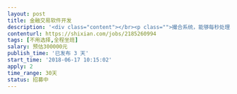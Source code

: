 ```yaml
---                
layout: post       
title: 金融交易软件开发           
description: '<div class="content"></br><p class="">撮合系统，能够每秒处理300万笔以上交易；算法支持GTT、GTC、FOK、IOC等多种专业交易指令，为交易者提供专业量化支持。无偏性零知识订单加密通过 CertEurope6 的 PKI-on-blockchain 服务提供的密钥完成。有现成可用的更好，能够在此基础上开发。做过期货证券交易系统最好。包含网页版、电脑端、手机端，改造成虚拟货币交易系统。</p></br></div>'     
contenturl: https://shixian.com/jobs/2185260994      
tags: [不用选择,全程坐班]            
salary: 预估300000元          
publish_time: '已发布 3 天'         
start_time: '2018-06-17 10:15:02'           
apply: 2                   
time_range: 30天              
status: 招募中                  
---                 
```


